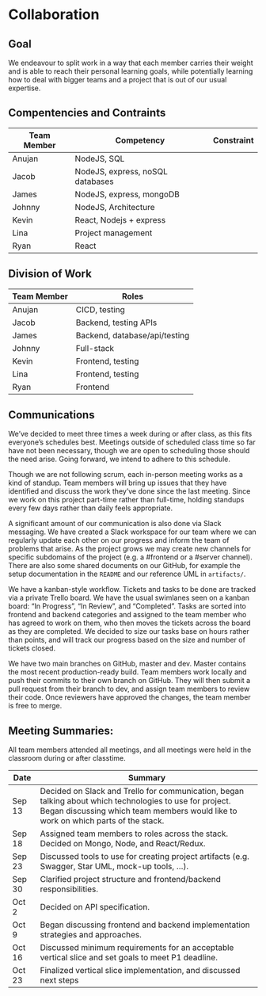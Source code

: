 
# Collaboration

## Goal

We endeavour to split work in a way that each member carries their weight and is able to reach their personal learning goals, while potentially learning how to deal with bigger teams and a project that is out of our usual expertise. 

## Compentencies and Contraints

Team Member | Competency | Constraint
--- | --- | ---
Anujan | NodeJS, SQL
Jacob | NodeJS, express, noSQL databases
James | NodeJS, express, mongoDB
Johnny | NodeJS, Architecture
Kevin | React, Nodejs + express
Lina | Project management
Ryan | React

## Division of Work

Team Member | Roles
--- | ---
Anujan | CICD, testing
Jacob | Backend, testing APIs
James | Backend, database/api/testing
Johnny | Full-stack
Kevin | Frontend, testing
Lina | Frontend, testing
Ryan | Frontend

## Communications
We’ve decided to meet three times a week during or after class, as this fits everyone’s schedules best. Meetings outside of scheduled class time so far have not been necessary, though we are open to scheduling those should the need arise. Going forward, we intend to adhere to this schedule.

Though we are not following scrum, each in-person meeting works as a kind of standup. Team members will bring up issues that they have identified and discuss the work they’ve done since the last meeting. Since we work on this project part-time rather than full-time, holding standups every few days rather than daily feels appropriate.

A significant amount of our communication is also done via Slack messaging. We have created a Slack workspace for our team where we can regularly update each other on our progress and inform the team of problems that arise. As the project grows we may create new channels for specific subdomains of the project (e.g. a #frontend or a #server channel). There are also some shared documents on our GitHub, for example the setup documentation in the `README` and our reference UML in `artifacts/`.

We have a kanban-style workflow. Tickets and tasks to be done are tracked via a private Trello board. We have the usual swimlanes seen on a kanban board: “In Progress”, “In Review”, and “Completed”. Tasks are sorted into frontend and backend categories and assigned to the team member who has agreed to work on them, who then moves the tickets across the board as they are completed. We decided to size our tasks base on hours rather than points, and will track our progress based on the size and number of tickets closed.

We have two main branches on GitHub, master and dev. Master contains the most recent production-ready build. Team members work locally and push their commits to their own branch on GitHub. They will then submit a pull request from their branch to dev, and assign team members to review their code. Once reviewers have approved the changes, the team member is free to merge.

## Meeting Summaries:

All team members attended all meetings, and all meetings were held in the classroom during or after classtime.

Date | Summary
--------- | ---
Sep 13 | Decided on Slack and Trello for communication, began talking about which technologies to use for project. Began discussing which team members would like to work on which parts of the stack.
Sep 18 | Assigned team members to roles across the stack. Decided on Mongo, Node, and React/Redux.
Sep 23 | Discussed tools to use for creating project artifacts (e.g. Swagger, Star UML, mock-up tools, …).
Sep 30 | Clarified project structure and frontend/backend responsibilities.
Oct 2 | Decided on API specification.
Oct 9 | Began discussing frontend and backend implementation strategies and approaches.
Oct 16 |Discussed minimum requirements for an acceptable vertical slice and set goals to meet P1 deadline.
Oct 23 | Finalized vertical slice implementation, and discussed next steps
